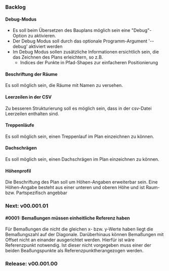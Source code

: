 ### Backlog
#### Debug-Modus
* Es soll beim Übersetzen des Bauplans möglich sein eine "Debug"-Option zu aktivieren.
* Der Debug Modus soll durch das optionale Programm-Argument '--debug' aktiviert werden
* Im Debug Modus sollen zusätzliche Informationen ersichtlich sein, die das Zeichnen des Plans erleichtern, so z.B.
  * Indices der Punkte in Pfad-Shapes zur einfacheren Positionierung

#### Beschriftung der Räume
Es soll möglich sein, die Räume mit Namen zu versehen.

#### Leerzeilen in der CSV
Zu besseren Strukturierung soll es möglich sein, dass in der csv-Datei Leerzeilen enthalten sind.

#### Treppenläufe
Es soll möglich sein, einen Treppenlauf im Plan einzeichnen zu können.

#### Dachschrägen
Es soll möglich sein, einen Dachschrägen im Plan einzeichnen zu können.

#### Höhenprofil
Die Beschriftung des Plan soll um Höhen-Angaben erweiterbar sein. Eine Höhen-Angabe besteht aus einer unteren und oberen Höhe und ist Raum- bzw. Partspezifisch angebbar




### Next: v00.001.01
#### #0001: Bemaßungen müssen einheitliche Referenz haben
Für Bemaßungen die nicht die gleichen x- bzw. y-Werte haben liegt die Bemaßungszahl auf der Diagonale. Darüberhinaus können Bemaßungen mit Offset nicht an einander ausgerichtet werden. Hierfür ist wäre Referenzpunkt notwendig. Ist dieser nicht vorgegeben muss einer der beiden Beaßungspunkte als Referenzpunktherangezogen werden.


### Release: v00.001.00

